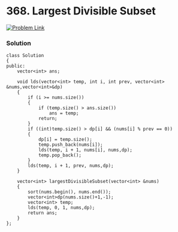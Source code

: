 # 368. Largest Divisible Subset

[![Problem Link](https://github.com/HimanshuMude/30-Days-6-Companies/blob/main/Himanshu%20Mude/assets/lc.svg)](https://leetcode.com/problems/largest-divisible-subset/description/)

### Solution
```
class Solution
{
public:
    vector<int> ans;

    void lds(vector<int> temp, int i, int prev, vector<int> &nums,vector<int>&dp)
    {
        if (i >= nums.size())
        {
            if (temp.size() > ans.size())
                ans = temp;
            return;
        }
        if ((int)temp.size() > dp[i] && (nums[i] % prev == 0))
        {
            dp[i] = temp.size();
            temp.push_back(nums[i]);
            lds(temp, i + 1, nums[i], nums,dp);
            temp.pop_back();
        }
        lds(temp, i + 1, prev, nums,dp);
    }

    vector<int> largestDivisibleSubset(vector<int> &nums)
    {
        sort(nums.begin(), nums.end());
        vector<int>dp(nums.size()+1,-1);
        vector<int> temp;
        lds(temp, 0, 1, nums,dp);
        return ans;
    }
};
```